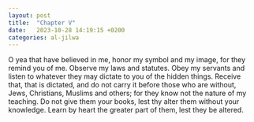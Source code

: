 ```yaml
---
layout: post
title:  "Chapter V"
date:   2023-10-28 14:19:15 +0200
categories: al-jilwa
---
```

O yea that have believed in me, honor my symbol and my image, for they remind you of me. Observe my laws and statutes. Obey my servants and listen to whatever they may dictate to you of the hidden things. Receive that, that is dictated, and do not carry it before those who are without, Jews, Christians, Muslims and others; for they know not the nature of my teaching. Do not give them your books, lest thy alter them without your knowledge. Learn by heart the greater part of them, lest they be altered. 
